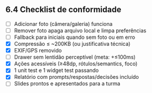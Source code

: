## 6.4 Checklist de conformidade 

- [ ] Adicionar foto (câmera/galeria) funciona
- [ ] Remover foto apaga arquivo local e limpa preferências
- [ ] Fallback para iniciais quando sem foto ou em erro
- [X] Compressão ≤ ~200KB (ou justificativa técnica)
- [X] EXIF/GPS removido
- [ ] Drawer sem lentidão perceptível (meta: +≤100ms)
- [X] Ações acessíveis (≥48dp, rótulos/semantics, foco)
- [X] 1 unit test e 1 widget test passando
- [X] Relatório com prompts/respostas/decisões incluído
- [ ] Slides prontos e apresentados para a turma